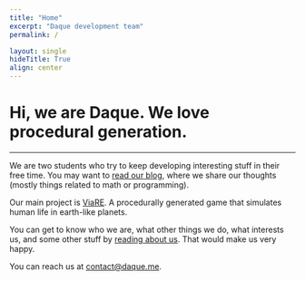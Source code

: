 ```yaml
---
title: "Home"
excerpt: "Daque development team"
permalink: /

layout: single
hideTitle: True
align: center
---
```


# Hi, we are Daque. We love procedural generation.

---

We are two students who try to keep developing interesting stuff in their free time. You may want to [read our blog](/blog), where we share our thoughts (mostly things related to math or programming).

Our main project is [ViaRE](/viare). A procedurally generated game that simulates human life in earth-like planets.

You can get to know who we are, what other things we do, what interests us, and some other stuff by [reading about us](/about). That would make us very happy.

You can reach us at [contact@daque.me](mailto:contact@daque.me).
